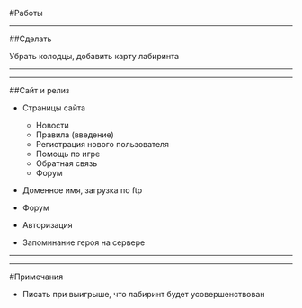#Работы

----------

##Сделать

Убрать колодцы, добавить карту лабиринта

----------
----------

##Сайт и релиз
                
- Страницы сайта

	- Новости
	- Правила (введение)
	- Регистрация нового пользователя
	- Помощь по игре
	- Обратная связь
	- Форум

- Доменное имя, загрузка по ftp

- Форум
  
- Авторизация

- Запоминание героя на сервере


----------

----------

#Примечания

- Писать при выигрыше, что лабиринт будет усовершенствован


